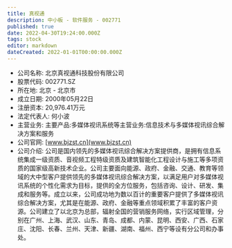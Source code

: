 ```yaml
---
title: 真视通
description: 中小板 - 软件服务 - 002771
published: true
date: 2022-04-30T19:24:00.000Z
tags: stock
editor: markdown
dateCreated: 2022-01-01T00:00:00.000Z
---
```


- 公司名称: 北京真视通科技股份有限公司
- 股票代码: 002771.SZ
- 所在地: 北京 - 北京市
- 成立日期: 2000年05月22日
- 注册资本: 20,976.41万元
- 法定代表人: 何小波
- 主营业务: 主要产品:多媒体视讯系统等主营业务:信息技术与多媒体视讯综合解决方案和服务
- 公司官网: [www.bjzst.cn](www.bjzst.cn)
- 公司介绍: 公司是国内领先的多媒体视讯综合解决方案提供商，是拥有信息系统集成一级资质、音视频工程特级资质及建筑智能化工程设计与施工等多项资质的国家级高新技术企业。公司主要面向能源、政府、金融、交通、教育等领域的大中型客户提供领先的多媒体视讯综合解决方案，以满足用户对多媒体视讯系统的个性化需求为目标，提供的全方位服务，包括咨询、设计、研发、集成和服务等。成立以来，公司成功地为数以百计的重要客户提供了多媒体视讯综合解决方案，尤其是在能源、政府、金融等重点领域积累了丰富的客户资源。公司建立了以北京为总部，辐射全国的营销服务网络，实行区域管理，分别在广州、上海、武汉、山东、青岛、成都、内蒙、昆明、西安、广西、石家庄、沈阳、长春、兰州、天津、新疆、湖南、福州、西宁等设有分公司和办事处。



